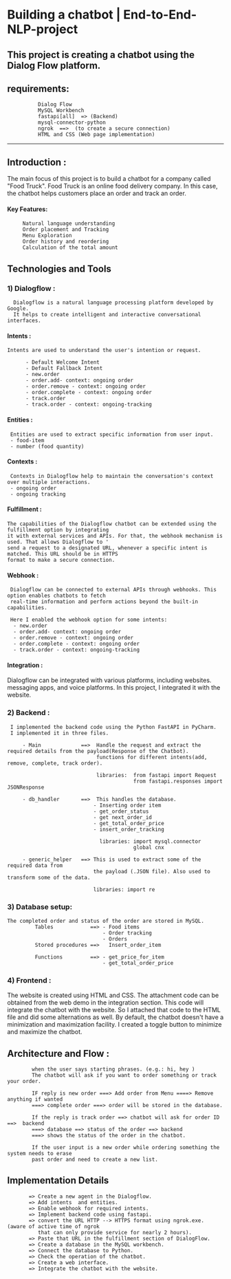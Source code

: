 # Building a chatbot | End-to-End-NLP-project
This project is creating a chatbot using the Dialog Flow platform.
------------------------------------------------------------------------------------------------------------------------------------------------------------------------------------------------
## requirements:</br>
              Dialog Flow 
              MySQL Workbench
              fastapi[all]  => (Backend) 
              mysql-connector-python
              ngrok  ==>  (to create a secure connection) 
              HTML and CSS (Web page implementation)

------------------------------------------------------------------------------------------------------------------------------------------------------------------------------------------------
## Introduction : </br>
The main focus of this project is to build a chatbot for a company called "Food Truck". Food Truck is an online food delivery company.
In this case, the chatbot helps customers place an order and track an order.
   #### Key Features: </br>
         Natural language understanding
         Order placement and Tracking
         Menu Exploration
         Order history and reordering
         Calculation of the total amount
## Technologies and Tools
### 1) Dialogflow  : 
      Dialogflow is a natural language processing platform developed by Google. 
      It helps to create intelligent and interactive conversational interfaces.
         
#### Intents      :   
    Intents are used to understand the user's intention or request. 
    
          - Default Welcome Intent
          - Default Fallback Intent
          - new.order
          - order.add- context: ongoing order
          - order.remove - context: ongoing order
          - order.complete - context: ongoing order
          - track.order
          - track.order - context: ongoing-tracking
           

#### Entities     : 
     Entities are used to extract specific information from user input.
     - food-item
     - number (food quantity)

#### Contexts     :
     Contexts in Dialogflow help to maintain the conversation's context over multiple interactions.
     - ongoing order
     - ongoing tracking

#### Fulfillment  :
    The capabilities of the Dialogflow chatbot can be extended using the fulfillment option by integrating 
    it with external services and APIs. For that, the webhook mechanism is used. That allows Dialogflow to '
    send a request to a designated URL, whenever a specific intent is matched. This URL should be in HTTPS 
    format to make a secure connection. 
 
#### Webhook      :
     Dialogflow can be connected to external APIs through webhooks. This option enables chatbots to fetch 
     real-time information and perform actions beyond the built-in capabilities. 
     
     Here I enabled the webhook option for some intents:
      - new.order
      - order.add- context: ongoing order
      - order.remove - context: ongoing order
      - order.complete - context: ongoing order
      - track.order - context: ongoing-tracking

#### Integration    :
  Dialogflow can be integrated with various platforms, including websites. 
  messaging apps, and voice platforms. In this project, I integrated it with the website.


### 2) Backend       :
     I implemented the backend code using the Python FastAPI in PyCharm. 
     I implemented it in three files.  
   
         - Main             ==>  Handle the request and extract the required details from the payload(Response of the Chatbot). 
                                 functions for different intents(add, remove, complete, track order).
                                 
                                 libraries:  from fastapi import Request
                                             from fastapi.responses import JSONResponse
                             
         - db_handler       ==>  This handles the database. 
                                - Inserting order item
                                - get_order_status
                                - get next_order_id
                                - get_total_order_price
                                - insert_order_tracking
                                
                                  libraries: import mysql.connector
                                             global cnx
          
         - generic_helper   ==> This is used to extract some of the required data from 
                                the payload (.JSON file). Also used to transform some of the data.

                                libraries: import re              

### 3) Database setup: 

    The completed order and status of the order are stored in MySQL. 
             Tables            ==> - Food items
                                   - Order tracking
                                   - Orders
             Stored procedures ==>   Insert_order_item

             Functions         ==> - get_price_for_item
                                   - get_total_order_price
 
### 4) Frontend      :

The website is created using HTML and CSS. The attachment code can be obtained from the 
web demo in the integration section. This code will integrate the chatbot with the website. 
So I attached that code to the HTML file and did some alternations as well. By default,
the chatbot doesn't have a minimization and maximization facility.
I created a toggle button to minimize and maximize the chatbot.

## Architecture and Flow : </br>


            when the user says starting phrases. (e.g.: hi, hey ) 
            The chatbot will ask if you want to order something or track your order.
            
            IF reply is new order ===> Add order from Menu ====> Remove anything if wanted
            ===> complete order ===> order will be stored in the database.
            
            If the reply is track order ==> chatbot will ask for order ID ==>  backend  
            ===> database ==> status of the order ==> backend 
            ===> shows the status of the order in the chatbot.

            If the user input is a new order while ordering something the system needs to erase
            past order and need to create a new list.

## Implementation Details


           => Create a new agent in the Dialogflow. 
           => Add intents  and entities.
           => Enable webhook for required intents.
           => Implement backend code using fastapi.
           => convert the URL HTTP --> HTTPS format using ngrok.exe. (aware of active time of ngrok
              that can only provide service for nearly 2 hours).
           => Paste that URL in the fulfillment section of DialogFlow.
           => Create a database in the MySQL workbench.
           => Connect the database to Python.
           => Check the operation of the chatbot.
           => Create a web interface.
           => Integrate the chatbot with the website.
           
              
            









              
              
              
              
                
